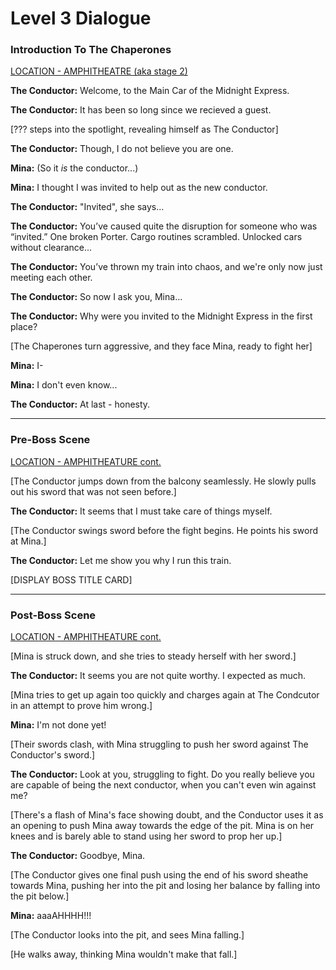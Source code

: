 # Level 3 Dialogue

### Introduction To The Chaperones
<u>LOCATION - AMPHITHEATRE (aka stage 2)</u>

**The Conductor:** Welcome, to the Main Car of the Midnight Express.

**The Conductor:** It has been so long since we recieved a guest.

[??? steps into the spotlight, revealing himself as The Conductor]

**The Conductor:** Though, I do not believe you are one.

**Mina:** (So it *is* the conductor...)

**Mina:** I thought I was invited to help out as the new conductor.

**The Conductor:** "Invited", she says...

**The Conductor:** You’ve caused quite the disruption for someone who was “invited.” One broken Porter. Cargo routines scrambled. Unlocked cars without clearance...

**The Conductor:** You’ve thrown my train into chaos, and we're only now just meeting each other.

**The Conductor:** So now I ask you, Mina...

**The Conductor:** Why were you invited to the Midnight Express in the first place?

[The Chaperones turn aggressive, and they face Mina, ready to fight her]

**Mina:** I-

**Mina:** I don't even know...

**The Conductor:** At last - honesty.

---

### Pre-Boss Scene
<u>LOCATION - AMPHITHEATURE cont.</u>

[The Conductor jumps down from the balcony seamlessly. He slowly pulls out his sword that was not seen before.]

**The Conductor:** It seems that I must take care of things myself.

[The Conductor swings sword before the fight begins. He points his sword at Mina.]

**The Conductor:** Let me show you why I run this train.

[DISPLAY BOSS TITLE CARD]

---

### Post-Boss Scene
<u>LOCATION - AMPHITHEATURE cont.</u>

[Mina is struck down, and she tries to steady herself with her sword.]

**The Conductor:** It seems you are not quite worthy. I expected as much.

[Mina tries to get up again too quickly and charges again at The Condcutor in an attempt to prove him wrong.]

**Mina:** I'm not done yet!

[Their swords clash, with Mina struggling to push her sword against The Conductor's sword.]

**The Conductor:** Look at you, struggling to fight. Do you really believe you are capable of being the next conductor, when you can't even win against me?

[There's a flash of Mina's face showing doubt, and the Conductor uses it as an opening to push Mina away towards the edge of the pit. Mina is on her knees and is barely able to stand using her sword to prop her up.]

**The Conductor:** Goodbye, Mina.

[The Conductor gives one final push using the end of his sword sheathe towards Mina, pushing her into the pit and losing her balance by falling into the pit below.]

**Mina:** aaaAHHHH!!!

[The Conductor looks into the pit, and sees Mina falling.]

[He walks away, thinking Mina wouldn't make that fall.]